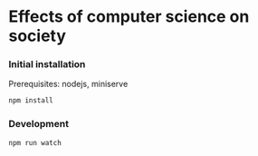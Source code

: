 # Effects of computer science on society
### Initial installation
Prerequisites: nodejs, miniserve
```bash
npm install
```

### Development
```bash
npm run watch
```
